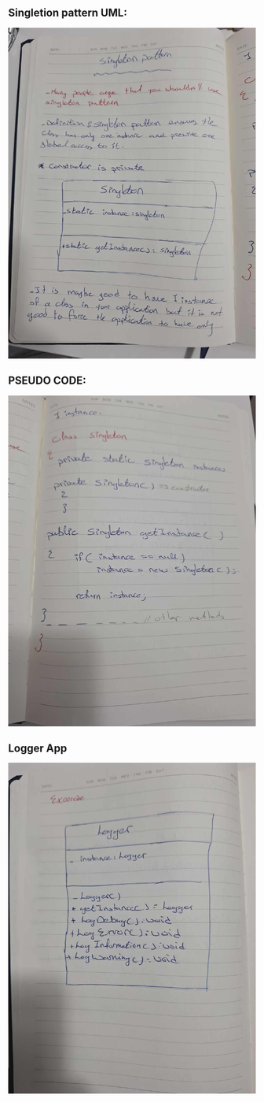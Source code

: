 ## Singletion pattern UML:
![UML Diagram](images/Singleton_design_pattern_UML.jpg)


## PSEUDO CODE:
![pseudo code](images/pseudoCode.jpg)


## Logger App
![UML](images/app-UML.jpg)